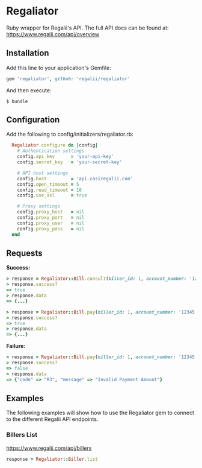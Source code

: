 # Regaliator

Ruby wrapper for Regalii's API. The full API docs can be found at: https://www.regalii.com/api/overview

## Installation

Add this line to your application's Gemfile:

```ruby
gem 'regaliator', github: 'regalii/regaliator'
```

And then execute:

    $ bundle

## Configuration

Add the following to config/initializers/regaliator.rb:

```ruby
  Regaliator.configure do |config|
    # Authentication settings
    config.api_key      = 'your-api-key'
    config.secret_key   = 'your-secret-key'

    # API host settings
    config.host         = 'api.casiregalii.com'
    config.open_timeout = 5
    config.read_timeout = 10
    config.use_ssl      = true

    # Proxy settings
    config.proxy_host   = nil
    config.proxy_port   = nil
    config.proxy_user   = nil
    config.proxy_pass   = nil
  end
```

## Requests

**Success:**

```ruby
> response = Regaliator::Bill.consult(biller_id: 1, account_number: '12345')
> response.success?
=> true
> response.data
=> {...}
```

```ruby
> response = Regaliator::Bill.pay(biller_id: 1, account_number: '12345', amount: 13.0, currency: 'MXN')
> response.success?
=> true
> response.data
=> {...}
```

**Failure:**

```ruby
> response = Regaliator::Bill.pay(biller_id: 1, account_number: '12345', amount: 0.0, currency: 'MXN')
> response.success?
=> false
> response.data
=> {"code" => "R3", "message" => "Invalid Payment Amount"}
```

## Examples

The following examples will show how to use the Regaliator gem to connect to the different Regalii API endpoints.

### Billers List
https://www.regalii.com/api/billers
```ruby
response = Regaliator::Biller.list
```
